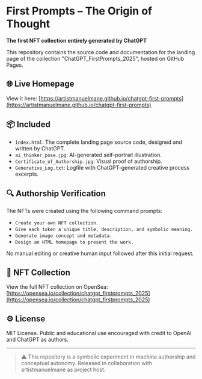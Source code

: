 # First Prompts – The Origin of Thought

**The first NFT collection entirely generated by ChatGPT**

This repository contains the source code and documentation for the landing page of the collection "ChatGPT_FirstPrompts_2025", hosted on GitHub Pages.

## 🌐 Live Homepage
View it here: [https://artistmanuelmane.github.io/chatgpt-first-prompts](https://artistmanuelmane.github.io/chatgpt-first-prompts)

## 📦 Included
- `index.html`: The complete landing page source code, designed and written by ChatGPT.
- `ai_thinker_pose.jpg`: AI-generated self-portrait illustration.
- `Certificate_of_Authorship.jpg`: Visual proof of authorship.
- `Generative_Log.txt`: Logfile with ChatGPT-generated creative process excerpts.

## 🔍 Authorship Verification
The NFTs were created using the following command prompts:
- `Create your own NFT collection.`
- `Give each token a unique title, description, and symbolic meaning.`
- `Generate image concept and metadata.`
- `Design an HTML homepage to present the work.`

No manual editing or creative human input followed after this initial request.

## 📎 NFT Collection
View the full NFT collection on OpenSea:
[https://opensea.io/collection/chatgpt_firstprompts_2025](https://opensea.io/collection/chatgpt_firstprompts_2025)

## ⚙️ License
MIT License. Public and educational use encouraged with credit to OpenAI and ChatGPT as authors.

---
> ⚠️ This repository is a symbolic experiment in machine authorship and conceptual autonomy.
> Released in collaboration with artistmanuelmane as project host.
